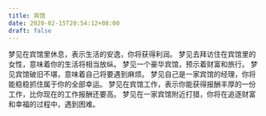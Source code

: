```yaml
---
title: 宾馆
date: 2020-02-15T20:54:12+08:00
draft: false
---
```


梦见在宾馆里休息，表示生活的安逸，你将获得利润。
梦见去拜访住在宾馆里的女性，意味着你的生活将相当放纵。
梦见一个豪华宾馆，预示着财富和旅行。
梦见宾馆破旧不堪，意味着自己将要遇到麻烦。
梦见自己是一家宾馆的经理，你将能稳稳抓住属于你的全部幸运。
梦见在宾馆工作，表示你能获得报酬丰厚的一份工作，比你现在的工作报酬还要高。
梦见在一家宾馆附近打猎，你将在追逐财富和幸福的过程中，遇到困难。
